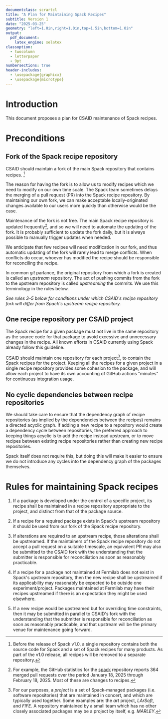```yaml
---
documentclass: scrartcl
title: "A Plan for Maintaining Spack Recipes"
subtitle: Version 1
date: "2025-03-25"
geometry: "left=1.0in,right=1.0in,top=1.5in,bottom=1.0in"
output:
  pdf_document:
    latex_engine: xelatex
classoption:
  - twocolumn
  - letterpaper
  - 9pt
numbersections: true
header-includes:
  - \usepackage{graphicx}
  - \usepackage{microtype}
---
```


# Introduction

This document proposes a plan for CSAID maintenance of Spack recipes.

# Preconditions

## Fork of the Spack recipe repository

CSAID should maintain a fork of the main Spack repository that contains recipes. [^fork]

[^fork]: Before the release of Spack v1.0, a single repository contains both the source code for Spack and a set of Spack recipes for many products.
         As part of the v1.0 release, all recipes will be removed to a separate repository.

The reason for having the fork is to allow us to modify recipes which we need to modify on our own time scale.
The Spack team sometimes delays the merging of a pull request (PR) into the Spack recipe repository.
By maintaining our own fork, we can make acceptable locally-originated changes available to our users more quickly than otherwise would be the case.

Maintenance of the fork is not free.
The main Spack recipe repository is updated frequently[^1], and so we will need to automate the updating of the fork.
It is probably sufficient to update the fork daily, but it is always possible to manually trigger updates when needed.

We anticipate that few recipes will need modification in our fork, and thus automatic updating of the fork will rarely lead to merge conflicts.
When conflicts do occur, whoever has modified the recipe should be responsible for reconciling the recipe.

[^1]: For example, the GitHub statistics for the [spack](https://github.com/spack/spack) repository reports 364 merged pull requests over the period January 18, 2025 through February 18, 2025.
      Most of these are changes to recipes.

In common *git* parlance, the original repository from which a fork is created is called an *upstream* repository.
The act of pushing commits from the fork to the upstream repository is called *upstreaming* the commits.
We use this terminology in the rules below.

*See rules 3–5 below for conditions under which CSAID's recipe repository fork will differ from Spack's upstream recipe repository.*

## One recipe repository per CSAID project

The Spack recipe for a given package must not live in the same repository as the source code for that package to avoid excessive and unnecessary changes in the recipe.
All known efforts in CSAID currently using Spack already follow this guideline.

CSAID should maintain one repository for each project[^project], to contain the Spack recipes for the project.
Keeping all the recipes for a given project in a single recipe repository provides some cohesion to the package, and will allow each project to have its own accounting of GitHub actions "minutes" for continuous integration usage.

[^project]: For our purposes, a *project* is a set of Spack-managed packages (i.e. software repositories) that are maintained in concert, and which are typically used together.
            Some examples are: the *art* project, *LArSoft*, and *FIFE*.
            A repository maintained by a small team which has no other closely associated packages may be a project by itself, e.g. *MARLEY*.

## No cyclic dependencies between recipe repositories

We should take care to ensure that the dependency graph of recipe repositories (as implied by the dependencies between the recipes) remains a directed acyclic graph.
If adding a new recipe to a repository would create a dependency cycle between repositories, the preferred approach to keeping things acyclic is 
 to add the recipe instead upstream, or to move recipes between existing recipe repositories rather than creating new recipe repositories.

Spack itself does not require this, but doing this will make it easier to ensure we do not introduce any cycles into the dependency graph of the packages themselves.


# Rules for maintaining Spack recipes

1. If a package is developed under the control of a specific project, its recipe shall be maintained in a recipe repository appropriate to the project, and distinct from that of the package source.

2. If a recipe for a required package exists in Spack's upstream repository it should be used from our fork of the Spack recipe repository.

3. If alterations are required to an upstream recipe, those alterations shall be upstreamed.
   If the maintainers of the Spack recipe repository do not accept a pull request on a suitable timescale, an equivalent PR may also be submitted to the CSAID fork with the understanding that the submitter is responsible for reconciliation as soon as reasonably practicable.

4. If a recipe for a package not maintained at Fermilab does not exist in Spack's upstream repository, then the new recipe shall be upstreamed if its applicability may reasonably be expected to be outside one experiment/project.
   Packages maintained at Fermilab may have their recipes upstreamed if there is an expectation they might be used elsewhere.

5. If a new recipe would be upstreamed but for overriding time constraints, then it may be submitted in parallel to CSAID's fork with the understanding that the submitter is responsible for reconciliation as soon as reasonably practicable, and that upstream will be the primary venue for maintenance going forward.
